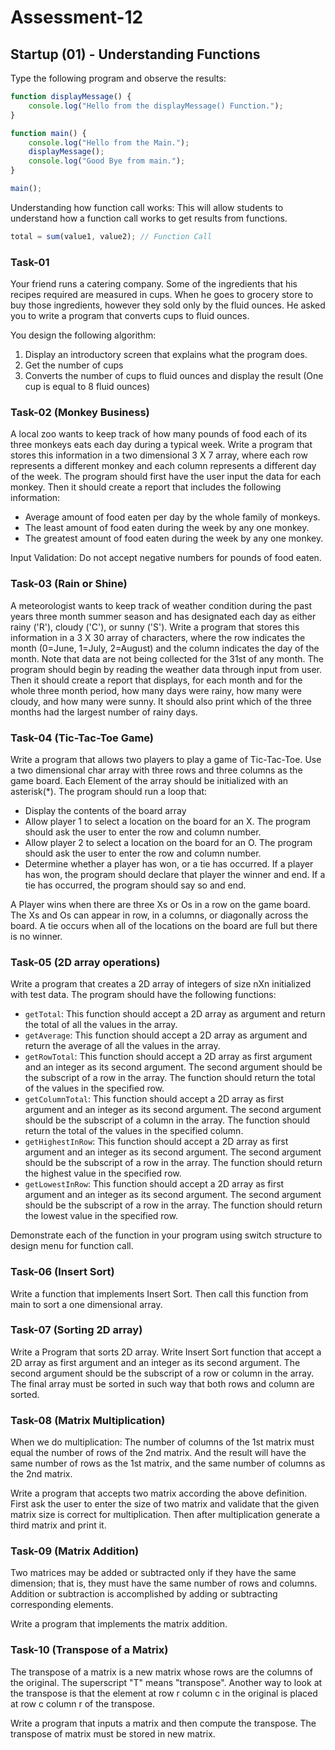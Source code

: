 # Assessment-12

## Startup (01) - Understanding Functions

Type the following program and observe the results:

```javascript
function displayMessage() {
    console.log("Hello from the displayMessage() Function.");
}

function main() {
    console.log("Hello from the Main.");
    displayMessage();
    console.log("Good Bye from main.");
}

main();
```

Understanding how function call works: This will allow students to understand how a function call works to get results from functions.

```javascript
total = sum(value1, value2); // Function Call
```

### Task-01

Your friend runs a catering company. Some of the ingredients that his recipes required are measured in cups. When he goes to grocery store to buy those ingredients, however they sold only by the fluid ounces. He asked you to write a program that converts cups to fluid ounces.

You design the following algorithm:

1. Display an introductory screen that explains what the program does.
2. Get the number of cups
3. Converts the number of cups to fluid ounces and display the result (One cup is equal to 8 fluid ounces)

### Task-02 (Monkey Business)

A local zoo wants to keep track of how many pounds of food each of its three monkeys eats each day during a typical week. Write a program that stores this information in a two dimensional 3 X 7 array, where each row represents a different monkey and each column represents a different day of the week. The program should first have the user input the data for each monkey. Then it should create a report that includes the following information:

* Average amount of food eaten per day by the whole family of monkeys.
* The least amount of food eaten during the week by any one monkey.
* The greatest amount of food eaten during the week by any one monkey.

Input Validation: Do not accept negative numbers for pounds of food eaten.

### Task-03 (Rain or Shine)

A meteorologist wants to keep track of weather condition during the past years three month summer season and has designated each day as either rainy ('R'), cloudy ('C'), or sunny ('S'). Write a program that stores this information in a 3 X 30 array of characters, where the row indicates the month (0=June, 1=July, 2=August) and the column indicates the day of the month. Note that data are not being collected for the 31st of any month. The program should begin by reading the weather data through input from user. Then it should create a report that displays, for each month and for the whole three month period, how many days were rainy, how many were cloudy, and how many were sunny. It should also print which of the three months had the largest number of rainy days.

### Task-04 (Tic-Tac-Toe Game)

Write a program that allows two players to play a game of Tic-Tac-Toe. Use a two dimensional char array with three rows and three columns as the game board. Each Element of the array should be initialized with an asterisk(*). The program should run a loop that:

* Display the contents of the board array
* Allow player 1 to select a location on the board for an X. The program should ask the user to enter the row and column number.
* Allow player 2 to select a location on the board for an O. The program should ask the user to enter the row and column number.
* Determine whether a player has won, or a tie has occurred. If a player has won, the program should declare that player the winner and end. If a tie has occurred, the program should say so and end.

A Player wins when there are three Xs or Os in a row on the game board. The Xs and Os can appear in row, in a columns, or diagonally across the board. A tie occurs when all of the locations on the board are full but there is no winner.

### Task-05 (2D array operations)

Write a program that creates a 2D array of integers of size nXn initialized with test data. The program should have the following functions:

* `getTotal`: This function should accept a 2D array as argument and return the total of all the values in the array.
* `getAverage`: This function should accept a 2D array as argument and return the average of all the values in the array.
* `getRowTotal`: This function should accept a 2D array as first argument and an integer as its second argument. The second argument should be the subscript of a row in the array. The function should return the total of the values in the specified row.
* `getColumnTotal`: This function should accept a 2D array as first argument and an integer as its second argument. The second argument should be the subscript of a column in the array. The function should return the total of the values in the specified column.
* `getHighestInRow`: This function should accept a 2D array as first argument and an integer as its second argument. The second argument should be the subscript of a row in the array. The function should return the highest value in the specified row.
* `getLowestInRow`: This function should accept a 2D array as first argument and an integer as its second argument. The second argument should be the subscript of a row in the array. The function should return the lowest value in the specified row.

Demonstrate each of the function in your program using switch structure to design menu for function call.

### Task-06 (Insert Sort)

Write a function that implements Insert Sort. Then call this function from main to sort a one dimensional array.

### Task-07 (Sorting 2D array)

Write a Program that sorts 2D array. Write Insert Sort function that accept a 2D array as first argument and an integer as its second argument. The second argument should be the subscript of a row or column in the array. The final array must be sorted in such way that both rows and column are sorted.

### Task-08 (Matrix Multiplication)

When we do multiplication: The number of columns of the 1st matrix must equal the number of rows of the 2nd matrix. And the result will have the same number of rows as the 1st matrix, and the same number of columns as the 2nd matrix.

Write a program that accepts two matrix according the above definition. First ask the user to enter the size of two matrix and validate that the given matrix size is correct for multiplication. Then after multiplication generate a third matrix and print it.

### Task-09 (Matrix Addition)

Two matrices may be added or subtracted only if they have the same dimension; that is, they must have the same number of rows and columns. Addition or subtraction is accomplished by adding or subtracting corresponding elements.

Write a program that implements the matrix addition.

### Task-10 (Transpose of a Matrix)

The transpose of a matrix is a new matrix whose rows are the columns of the original. The superscript "T" means "transpose". Another way to look at the transpose is that the element at row r column c in the original is placed at row c column r of the transpose.

Write a program that inputs a matrix and then compute the transpose. The transpose of matrix must be stored in new matrix.
